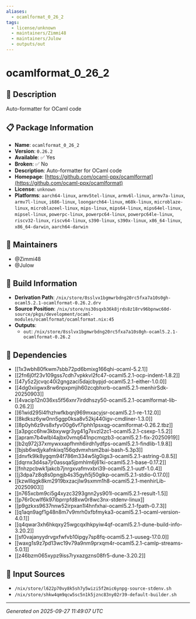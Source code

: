 ```yaml
---
aliases:
  - ocamlformat_0_26_2
tags:
  - license/unknown
  - maintainers/Zimmi48
  - maintainers/Julow
  - outputs/out
---
```


# ocamlformat_0_26_2

## 📝 Description

Auto-formatter for OCaml code

## 📋 Package Information

- **Name**: `ocamlformat_0_26_2`
- **Version**: `0.26.2`
- **Available**: ✅ Yes
- **Broken**: ✅ No
- **Description**: Auto-formatter for OCaml code
- **Homepage**: [https://github.com/ocaml-ppx/ocamlformat](https://github.com/ocaml-ppx/ocamlformat)
- **License**: `unknown`
- **Platforms**: `aarch64-linux`, `armv5tel-linux`, `armv6l-linux`, `armv7a-linux`, `armv7l-linux`, `i686-linux`, `loongarch64-linux`, `m68k-linux`, `microblaze-linux`, `microblazeel-linux`, `mips-linux`, `mips64-linux`, `mips64el-linux`, `mipsel-linux`, `powerpc-linux`, `powerpc64-linux`, `powerpc64le-linux`, `riscv32-linux`, `riscv64-linux`, `s390-linux`, `s390x-linux`, `x86_64-linux`, `x86_64-darwin`, `aarch64-darwin`
## 👥 Maintainers

- @Zimmi48
- @Julow


## 🔧 Build Information

- **Derivation Path**: `/nix/store/8sslvx1bgmwrbdng20rc5fxa7a10s0gh-ocaml5.2.1-ocamlformat-0.26.2.drv`
- **Source Position**: `/nix/store/ns30sqxb36k8jrds8z18rv96bpnwc60d-source/pkgs/development/ocaml-modules/ocamlformat/ocamlformat.nix:45`
- **Outputs**:
  - `out`:  `/nix/store/8sslvx1bgmwrbdng20rc5fxa7a10s0gh-ocaml5.2.1-ocamlformat-0.26.2`

## 🔗 Dependencies

- [[1x3wbh80fkwm7sbb72pd6bmixg166qhi-ocaml-5.2.1]]
- [[2fn6j0f23v109gss7cdh7vpkkvl2fc47-ocaml5.2.1-ocp-indent-1.8.2]]
- [[47y5z2jcvqc40i2gngzaci5dajcbypjd-ocaml5.2.1-either-1.0.0]]
- [[4dg0xiigwx8rw6npxpmjih60zcqbhxrb-ocaml5.2.1-menhirSdk-20250903]]
- [[4vacip12n036xs5f56xnr7irddhszy50-ocaml5.2.1-ocamlformat-lib-0.26.2]]
- [[61wid295l4fhzhwfkbqnj969mxacyjsr-ocaml5.2.1-re-1.12.0]]
- [[8kdksz6yw0nn5ggp0ksa8v52kj440igv-cmdliner-1.3.0]]
- [[8p0yh6z9vs8xfyv00g6vf7iphh1psxqg-ocamlformat-0.26.2.tbz]]
- [[a3pgcc6hw3kbxywgr3yg41g7svzl2zc1-ocaml5.2.1-csexp-1.5.2]]
- [[apram7b4wlbl4ajbx0vmq641npcmqzb3-ocaml5.2.1-fix-20250919]]
- [[b2q972j37xmywxxapfhmh6irdh1ydfps-ocaml5.2.1-findlib-1.9.8]]
- [[bjsb6wdjykafnkixq156qdvmxhsm2bai-bash-5.3p3]]
- [[dnvfk9lk8ygqm94f786m334w5lg0igs3-ocaml5.2.1-astring-0.8.5]]
- [[dqrnx3d4sa7jr0assqa5jpmhlm6j61ki-ocaml5.2.1-base-0.17.2]]
- [[fnhzpcbwk1jakcb7jnrgxvafmvxbri39-ocaml5.2.1-uutf-1.0.4]]
- [[j3dpa7z8q8s0pngjb4s35gyh5j50glkp-ocaml5.2.1-stdio-0.17.0]]
- [[kzwlllqgk8km2919bxzacjlw9sxmm1h8-ocaml5.2.1-menhirLib-20250903]]
- [[n765xcbm9ci5g4xyzc3293gnn2ys901l-ocaml5.2.1-result-1.5]]
- [[p76r0cwlf6k97ibprrpfd8xw0r8wc3nx-stdenv-linux]]
- [[p9gzkxs9637nnw52irpxan1l4hnfxhai-ocaml5.2.1-fpath-0.7.3]]
- [[q1aqn9agf1g48n8m7v9mrh0xfbfmyka3-ocaml5.2.1-ocaml-version-4.0.1]]
- [[q4qwar3xh6hkqxy25wgcqxlhkpyiw4qf-ocaml5.2.1-dune-build-info-3.20.2]]
- [[sf0vajanyydrvgxfwfvb10ipgy7sp8fq-ocaml5.2.1-uuseg-17.0.0]]
- [[waxg1s9z7pd13wc19v79a9nm9prxqm4r-ocaml5.2.1-camlp-streams-5.0.1]]
- [[z46bzm065xypz9iss7ryxazgzns08fr5-dune-3.20.2]]

## 📁 Input Sources

- `/nix/store/l622p70vy8k5sh7y5wizi5f2mic6ynpg-source-stdenv.sh`
- `/nix/store/shkw4qm9qcw5sc5n1k5jznc83ny02r39-default-builder.sh`

---
*Generated on 2025-09-27 11:49:07 UTC*
